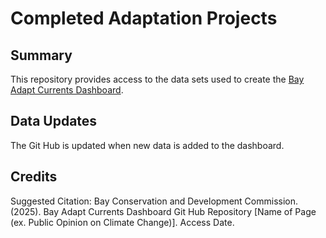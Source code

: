 # Completed Adaptation Projects
## Summary
This repository provides access to the data sets used to create the [Bay Adapt Currents Dashboard](https://app.powerbigov.us/view?r=eyJrIjoiZTZkZmM2NjAtMDY5OS00NjJlLWFhMWQtOTE5NWM4Njc2ZmY0IiwidCI6ImRkODc3MWE4LTU1MzAtNDMzMy05NDllLWM0NjAwZjViY2E3MSJ9&pageName=3040416bd188a75a422b).
## Data Updates
The Git Hub is updated when new data is added to the dashboard.
## Credits
Suggested Citation:
Bay Conservation and Development Commission. (2025). Bay Adapt Currents Dashboard Git Hub Repository [Name of Page (ex. Public Opinion on Climate Change)]. Access Date. 
